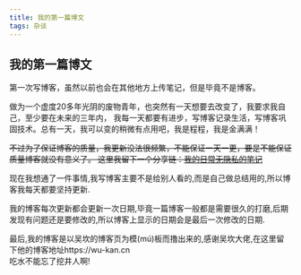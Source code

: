 ```yaml
---
title: 我的第一篇博文
tags: 杂谈
---
```


## 我的第一篇博文
第一次写博客，虽然以前也会在其他地方上传笔记，但是毕竟不是博客。

做为一个虚度20多年光阴的废物青年，也突然有一天想要去改变了，我要求我自己，至少要在未来的三年内，
我每一天都要有进步，写博客记录生活，写博客巩固技术。总有一天，我可以变的稍微有点用吧，我是程程，我是金满满！  

~~不过为了保证博客的质量，我更新没法很频繁，不能保证一天一更，要是不能保证质量博客就没有意义了。
这里我留下一个分享链：[我的日常无隐私的笔记](https://github.com/Rosa-panda/Panda-memo)~~  

现在我想通了一件事情,我写博客主要不是给别人看的,而是自己做总结用的,所以博客我每天都要坚持更新.

我的博客每次更新都会更新一次日期,毕竟一篇博客一般都是需要很久的打磨,后期发现有问题还是要修改的,所以博客上显示的日期会是最后一次修改的日期.    

最后,我的博客是以吴坎的博客页为模(mú)板而撸出来的,感谢吴坎大佬,在这里留下他的博客地址https://wu-kan.cn  
吃水不能忘了挖井人啊!

